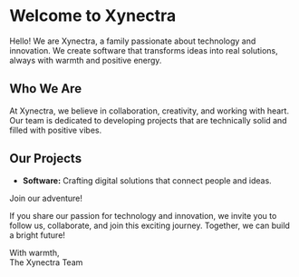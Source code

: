 # Welcome to Xynectra

Hello! We are Xynectra, a family passionate about technology and innovation. We create software that transforms ideas into real solutions, always with warmth and positive energy.

## Who We Are

At Xynectra, we believe in collaboration, creativity, and working with heart. Our team is dedicated to developing projects that are technically solid and filled with positive vibes.

## Our Projects

- **Software:** Crafting digital solutions that connect people and ideas.

Join our adventure!

If you share our passion for technology and innovation, we invite you to follow us, collaborate, and join this exciting journey. Together, we can build a bright future!

With warmth,  
The Xynectra Team
